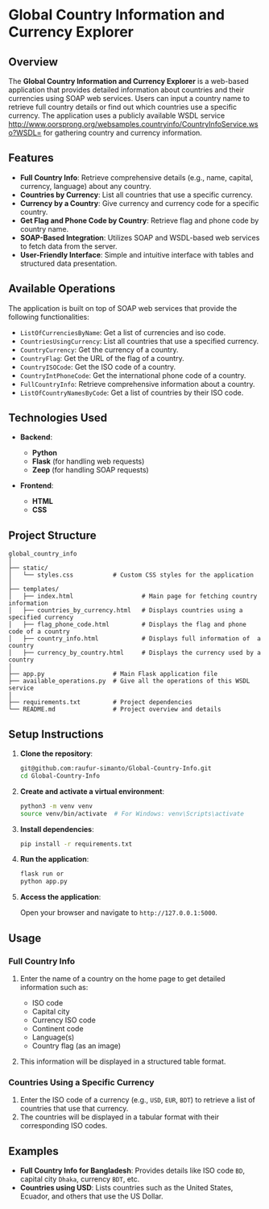 # Global Country Information and Currency Explorer

## Overview

The **Global Country Information and Currency Explorer** is a web-based application that provides detailed information about countries and their currencies using SOAP web services. Users can input a country name to retrieve full country details or find out which countries use a specific currency. The application uses a publicly available WSDL service http://www.oorsprong.org/websamples.countryinfo/CountryInfoService.wso?WSDL= for gathering country and currency information.

## Features

- **Full Country Info**: Retrieve comprehensive details (e.g., name, capital, currency, language) about any country.
- **Countries by Currency**: List all countries that use a specific currency.
- **Currency by a Country**: Give currency and currency code for a specific country.
- **Get Flag and Phone Code by Country**: Retrieve flag and phone code by country name.
- **SOAP-Based Integration**: Utilizes SOAP and WSDL-based web services to fetch data from the server.
- **User-Friendly Interface**: Simple and intuitive interface with tables and structured data presentation.

## Available Operations

The application is built on top of SOAP web services that provide the following functionalities:

- `ListOfCurrenciesByName`: Get a list of currencies and iso code.
- `CountriesUsingCurrency`: List all countries that use a specified currency.
- `CountryCurrency`: Get the currency of a country.
- `CountryFlag`: Get the URL of the flag of a country.
- `CountryISOCode`: Get the ISO code of a country.
- `CountryIntPhoneCode`: Get the international phone code of a country.
- `FullCountryInfo`: Retrieve comprehensive information about a country.
- `ListOfCountryNamesByCode`: Get a list of countries by their ISO code.

## Technologies Used

- **Backend**:
  - **Python**
  - **Flask** (for handling web requests)
  - **Zeep** (for handling SOAP requests)
  
- **Frontend**:
  - **HTML**
  - **CSS**
  
## Project Structure

```
global_country_info
│
├── static/
│   └── styles.css           # Custom CSS styles for the application
│
├── templates/
│   ├── index.html                   # Main page for fetching country information
│   ├── countries_by_currency.html   # Displays countries using a specified currency
│   ├── flag_phone_code.html         # Displays the flag and phone code of a country
│   ├── country_info.html            # Displays full information of  a country
│   ├── currency_by_country.html     # Displays the currency used by a country
│
├── app.py                   # Main Flask application file
├── available_operations.py  # Give all the operations of this WSDL service
│
├── requirements.txt         # Project dependencies
└── README.md                # Project overview and details

```

## Setup Instructions

1. **Clone the repository**:

   ```bash
   git@github.com:raufur-simanto/Global-Country-Info.git
   cd Global-Country-Info
   ```

2. **Create and activate a virtual environment**:

   ```bash
   python3 -m venv venv
   source venv/bin/activate  # For Windows: venv\Scripts\activate
   ```

3. **Install dependencies**:

   ```bash
   pip install -r requirements.txt
   ```

4. **Run the application**:

   ```bash
   flask run or
   python app.py
   ```

5. **Access the application**:

   Open your browser and navigate to `http://127.0.0.1:5000`.

## Usage

### Full Country Info
1. Enter the name of a country on the home page to get detailed information such as:
   - ISO code
   - Capital city
   - Currency ISO code
   - Continent code
   - Language(s)
   - Country flag (as an image)
   
2. This information will be displayed in a structured table format.

### Countries Using a Specific Currency
1. Enter the ISO code of a currency (e.g., `USD`, `EUR`, `BDT`) to retrieve a list of countries that use that currency.
2. The countries will be displayed in a tabular format with their corresponding ISO codes.

## Examples

- **Full Country Info for Bangladesh**: Provides details like ISO code `BD`, capital city `Dhaka`, currency `BDT`, etc.
- **Countries using USD**: Lists countries such as the United States, Ecuador, and others that use the US Dollar.

